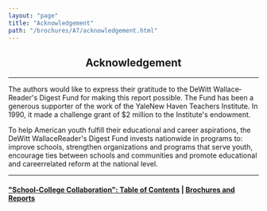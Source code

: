 ```yaml
---
layout: "page"
title: "Acknowledgement"
path: "/brochures/A7/acknowledgement.html"
---
```

<main>
<center>
<h2>Acknowledgement</h2></center>
<hr/>
The authors would like to express their gratitude to the DeWitt
Wallace­ Reader's Digest Fund for making this report possible. The
Fund has been a generous supporter of the work of the Yale­New Haven
Teachers Institute.  In 1990, it made a challenge grant of $2 million to
the Institute's endowment.
<p>
To help American youth fulfill their educational and career aspirations,
the DeWitt Wallace­Reader's Digest Fund invests nationwide in
programs to: improve schools, strengthen organizations and programs that
serve youth, encourage ties between schools and communities and promote
educational and career­related reform at the national level.
</p><hr/>
<h4><a href=".\">"School-College Collaboration": Table of Contents</a> |
<a href="..\">Brochures and Reports</a>
</h4>
</main>